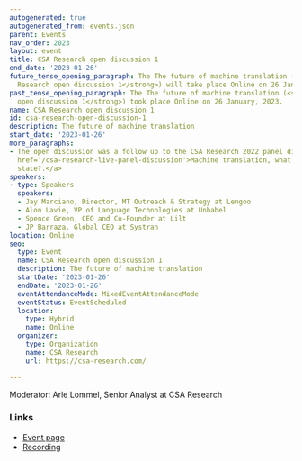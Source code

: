 ```yaml
---
autogenerated: true
autogenerated_from: events.json
parent: Events
nav_order: 2023
layout: event
title: CSA Research open discussion 1
end_date: '2023-01-26'
future_tense_opening_paragraph: The The future of machine translation (<strong>CSA
  Research open discussion 1</strong>) will take place Online on 26 January, 2023.
past_tense_opening_paragraph: The The future of machine translation (<strong>CSA Research
  open discussion 1</strong>) took place Online on 26 January, 2023.
name: CSA Research open discussion 1
id: csa-research-open-discussion-1
description: The future of machine translation
start_date: '2023-01-26'
more_paragraphs:
- The open discussion was a follow up to the CSA Research 2022 panel discussion <a
  href='/csa-research-live-panel-discussion'>Machine translation, what’s the current
  state?.</a>
speakers:
- type: Speakers
  speakers:
  - Jay Marciano, Director, MT Outreach & Strategy at Lengoo
  - Alon Lavie, VP of Language Technologies at Unbabel
  - Spence Green, CEO and Co-Founder at Lilt
  - JP Barraza, Global CEO at Systran
location: Online
seo:
  type: Event
  name: CSA Research open discussion 1
  description: The future of machine translation
  startDate: '2023-01-26'
  endDate: '2023-01-26'
  eventAttendanceMode: MixedEventAttendanceMode
  eventStatus: EventScheduled
  location:
    type: Hybrid
    name: Online
  organizer:
    type: Organization
    name: CSA Research
    url: https://csa-research.com/

---
```

Moderator: Arle Lommel, Senior Analyst at CSA Research

### Links

- [Event page](https://www.linkedin.com/video/event/urn:li:ugcPost:7009563118951366656/)
- [Recording](https://player.vimeo.com/video/793300616)
